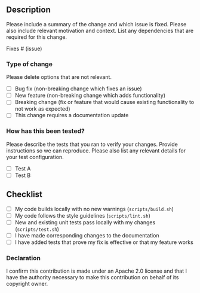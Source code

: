 ## Description

Please include a summary of the change and which issue is fixed.
Please also include relevant motivation and context.
List any dependencies that are required for this change.

Fixes # (issue)

### Type of change

Please delete options that are not relevant.

- [ ] Bug fix (non-breaking change which fixes an issue)
- [ ] New feature (non-breaking change which adds functionality)
- [ ] Breaking change (fix or feature that would cause existing functionality to not work as expected)
- [ ] This change requires a documentation update

### How has this been tested?

Please describe the tests that you ran to verify your changes.
Provide instructions so we can reproduce.
Please also list any relevant details for your test configuration.

- [ ] Test A
- [ ] Test B

## Checklist

- [ ] My code builds locally with no new warnings (`scripts/build.sh`)
- [ ] My code follows the style guidelines (`scripts/lint.sh`)
- [ ] New and existing unit tests pass locally with my changes (`scripts/test.sh`)
- [ ] I have made corresponding changes to the documentation
- [ ] I have added tests that prove my fix is effective or that my feature works

### Declaration

I confirm this contribution is made under an Apache 2.0 license and that I have the authority
necessary to make this contribution on behalf of its copyright owner.
